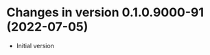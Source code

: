 




<!-- NEWS.md was auto-generated by NEWS.Rmd. Please DO NOT edit by hand!-->

# Changes in version 0.1.0.9000-91 (2022-07-05)

-   Initial version
